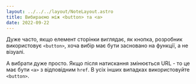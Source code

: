 ```yaml
---
layout: ../../../layout/NoteLayout.astro
title: Вибираємо між <button> та <a>
date: 2022-09-22
---
```


Дуже часто, якщо елемент сторінки виглядає, як кнопка, розробник використовує `<button>`, хоча вибір має бути засновано на функції, а не візуалі.

А вибрати дуже просто. Якщо після натискання змінюється URL - то це має бути `<a>` з відповідним `href`. В усіх інших випадках використовуйте `<button>`.
